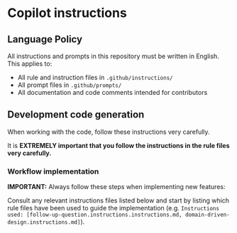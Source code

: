 # Copilot instructions

## Language Policy

All instructions and prompts in this repository must be written in English. This applies to:

- All rule and instruction files in `.github/instructions/`
- All prompt files in `.github/prompts/`
- All documentation and code comments intended for contributors

## Development code generation

When working with the code, follow these instructions very carefully.

It is **EXTREMELY important that you follow the instructions in the rule files very carefully.**

### Workflow implementation

**IMPORTANT:** Always follow these steps when implementing new features:

Consult any relevant instructions files listed below and start by listing which rule files have been used to guide the implementation (e.g. `Instructions used: [follow-up-question.instructions.instructions.md, domain-driven-design.instructions.md]`).
